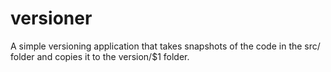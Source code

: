 # versioner
A simple versioning application that takes snapshots of the code in the src/ folder and copies it to the version/$1 folder.
